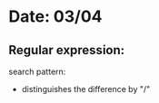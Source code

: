 # Date: 03/04  

## Regular expression:  
search pattern:  
  * distinguishes the difference by "/"
